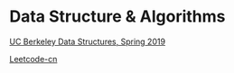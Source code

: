 # Data Structure & Algorithms

[UC Berkeley Data Structures, Spring 2019][1]

[Leetcode-cn][2]

[1]:	https://sp19.datastructur.es/
[2]:	https://leetcode-cn.com
